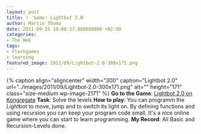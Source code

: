 ```yaml
---
layout: post
title: ! 'Game: Lightbot 2.0'
author: Martin Thoma
date: 2011-09-25 10:08:27.000000000 +02:00
categories:
- The Web
tags:
- Flashgames
- learning
featured_image: 2011/09/Lightbot-2.0-300x171.png
---
```

{% caption align="aligncenter" width="300" caption="Lightbot 2.0" url="../images/2011/09/Lightbot-2.0-300x171.png" alt=""  height="171" class="size-medium wp-image-2171" %}
<b>Go to the Game</b>: <a href="http://www.kongregate.com/games/Coolio_Niato/lighbot-2-0">Lightbot 2.0 on Kongregate</a>
<b>Task</b>: Solve the levels
<b>How to play</b>: You can programm the Lightbot to move, jump and to switch its light on. By defining functions and using recursion you can keep your program code small. It's a nice online game where you can start to learn programming.
<b>My Record</b>: All Basic and Recursion-Levels done.

